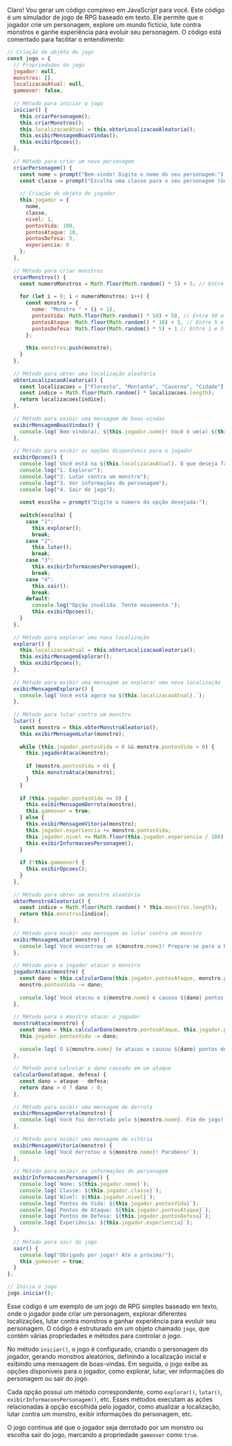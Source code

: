 Claro! Vou gerar um código complexo em JavaScript para você. Este código é um simulador de jogo de RPG baseado em texto. Ele permite que o jogador crie um personagem, explore um mundo fictício, lute contra monstros e ganhe experiência para evoluir seu personagem. O código está comentado para facilitar o entendimento:

```javascript
// Criação do objeto do jogo
const jogo = {
  // Propriedades do jogo
  jogador: null,
  monstros: [],
  localizacaoAtual: null,
  gameover: false,
  
  // Método para iniciar o jogo
  iniciar() {
    this.criarPersonagem();
    this.criarMonstros();
    this.localizacaoAtual = this.obterLocalizacaoAleatoria();
    this.exibirMensagemBoasVindas();
    this.exibirOpcoes();
  },
  
  // Método para criar um novo personagem
  criarPersonagem() {
    const nome = prompt("Bem-vindo! Digite o nome do seu personagem:");
    const classe = prompt("Escolha uma classe para o seu personagem (Guerreiro, Mago ou Arqueiro):");
    
    // Criação do objeto do jogador
    this.jogador = {
      nome,
      classe,
      nivel: 1,
      pontosVida: 100,
      pontosAtaque: 10,
      pontosDefesa: 5,
      experiencia: 0
    };
  },
  
  // Método para criar monstros
  criarMonstros() {
    const numeroMonstros = Math.floor(Math.random() * 5) + 5; // Entre 5 e 10 monstros
    
    for (let i = 0; i < numeroMonstros; i++) {
      const monstro = {
        nome: "Monstro " + (i + 1),
        pontosVida: Math.floor(Math.random() * 50) + 50, // Entre 50 e 100 pontos de vida
        pontosAtaque: Math.floor(Math.random() * 10) + 5, // Entre 5 e 15 pontos de ataque
        pontosDefesa: Math.floor(Math.random() * 5) + 1 // Entre 1 e 5 pontos de defesa
      };
      
      this.monstros.push(monstro);
    }
  },
  
  // Método para obter uma localização aleatória
  obterLocalizacaoAleatoria() {
    const localizacoes = ["Floresta", "Montanha", "Caverna", "Cidade"];
    const indice = Math.floor(Math.random() * localizacoes.length);
    return localizacoes[indice];
  },
  
  // Método para exibir uma mensagem de boas-vindas
  exibirMensagemBoasVindas() {
    console.log(`Bem-vindo(a), ${this.jogador.nome}! Você é um(a) ${this.jogador.classe} nível ${this.jogador.nivel}`);
  },
  
  // Método para exibir as opções disponíveis para o jogador
  exibirOpcoes() {
    console.log(`Você está na ${this.localizacaoAtual}. O que deseja fazer?`);
    console.log("1. Explorar");
    console.log("2. Lutar contra um monstro");
    console.log("3. Ver informações do personagem");
    console.log("4. Sair do jogo");
    
    const escolha = prompt("Digite o número da opção desejada:");
    
    switch(escolha) {
      case "1":
        this.explorar();
        break;
      case "2":
        this.lutar();
        break;
      case "3":
        this.exibirInformacoesPersonagem();
        break;
      case "4":
        this.sair();
        break;
      default:
        console.log("Opção inválida. Tente novamente.");
        this.exibirOpcoes();
    }
  },
  
  // Método para explorar uma nova localização
  explorar() {
    this.localizacaoAtual = this.obterLocalizacaoAleatoria();
    this.exibirMensagemExplorar();
    this.exibirOpcoes();
  },
  
  // Método para exibir uma mensagem ao explorar uma nova localização
  exibirMensagemExplorar() {
    console.log(`Você está agora na ${this.localizacaoAtual}.`);
  },
  
  // Método para lutar contra um monstro
  lutar() {
    const monstro = this.obterMonstroAleatorio();
    this.exibirMensagemLutar(monstro);
    
    while (this.jogador.pontosVida > 0 && monstro.pontosVida > 0) {
      this.jogadorAtaca(monstro);
      
      if (monstro.pontosVida > 0) {
        this.monstroAtaca(monstro);
      }
    }
    
    if (this.jogador.pontosVida <= 0) {
      this.exibirMensagemDerrota(monstro);
      this.gameover = true;
    } else {
      this.exibirMensagemVitoria(monstro);
      this.jogador.experiencia += monstro.pontosVida;
      this.jogador.nivel += Math.floor(this.jogador.experiencia / 100);
      this.exibirInformacoesPersonagem();
    }
    
    if (!this.gameover) {
      this.exibirOpcoes();
    }
  },
  
  // Método para obter um monstro aleatório
  obterMonstroAleatorio() {
    const indice = Math.floor(Math.random() * this.monstros.length);
    return this.monstros[indice];
  },
  
  // Método para exibir uma mensagem ao lutar contra um monstro
  exibirMensagemLutar(monstro) {
    console.log(`Você encontrou um ${monstro.nome}! Prepare-se para a batalha!`);
  },
  
  // Método para o jogador atacar o monstro
  jogadorAtaca(monstro) {
    const dano = this.calcularDano(this.jogador.pontosAtaque, monstro.pontosDefesa);
    monstro.pontosVida -= dano;
    
    console.log(`Você atacou o ${monstro.nome} e causou ${dano} pontos de dano!`);
  },
  
  // Método para o monstro atacar o jogador
  monstroAtaca(monstro) {
    const dano = this.calcularDano(monstro.pontosAtaque, this.jogador.pontosDefesa);
    this.jogador.pontosVida -= dano;
    
    console.log(`O ${monstro.nome} te atacou e causou ${dano} pontos de dano!`);
  },
  
  // Método para calcular o dano causado em um ataque
  calcularDano(ataque, defesa) {
    const dano = ataque - defesa;
    return dano > 0 ? dano : 0;
  },
  
  // Método para exibir uma mensagem de derrota
  exibirMensagemDerrota(monstro) {
    console.log(`Você foi derrotado pelo ${monstro.nome}. Fim de jogo!`);
  },
  
  // Método para exibir uma mensagem de vitória
  exibirMensagemVitoria(monstro) {
    console.log(`Você derrotou o ${monstro.nome}! Parabéns!`);
  },
  
  // Método para exibir as informações do personagem
  exibirInformacoesPersonagem() {
    console.log(`Nome: ${this.jogador.nome}`);
    console.log(`Classe: ${this.jogador.classe}`);
    console.log(`Nível: ${this.jogador.nivel}`);
    console.log(`Pontos de Vida: ${this.jogador.pontosVida}`);
    console.log(`Pontos de Ataque: ${this.jogador.pontosAtaque}`);
    console.log(`Pontos de Defesa: ${this.jogador.pontosDefesa}`);
    console.log(`Experiência: ${this.jogador.experiencia}`);
  },
  
  // Método para sair do jogo
  sair() {
    console.log("Obrigado por jogar! Até a próxima!");
    this.gameover = true;
  }
};

// Inicia o jogo
jogo.iniciar();
```

Esse código é um exemplo de um jogo de RPG simples baseado em texto, onde o jogador pode criar um personagem, explorar diferentes localizações, lutar contra monstros e ganhar experiência para evoluir seu personagem. O código é estruturado em um objeto chamado `jogo`, que contém várias propriedades e métodos para controlar o jogo.

No método `iniciar()`, o jogo é configurado, criando o personagem do jogador, gerando monstros aleatórios, definindo a localização inicial e exibindo uma mensagem de boas-vindas. Em seguida, o jogo exibe as opções disponíveis para o jogador, como explorar, lutar, ver informações do personagem ou sair do jogo.

Cada opção possui um método correspondente, como `explorar()`, `lutar()`, `exibirInformacoesPersonagem()`, etc. Esses métodos executam as ações relacionadas à opção escolhida pelo jogador, como atualizar a localização, lutar contra um monstro, exibir informações do personagem, etc.

O jogo continua até que o jogador seja derrotado por um monstro ou escolha sair do jogo, marcando a propriedade `gameover` como `true`.